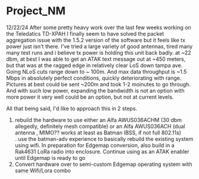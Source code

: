 # Project_NM

12/22/24
After some pretty heavy work over the last few weeks working on the Teledatics TD-XPAH I finally seem to have solved the packet aggregation issue with the 1.5.2 version of the software
but it feels like tx power just isn't there. I've tried a large variety of good antennas, tired many many test runs and i believe tx power is holding this unit back badly.
at ~22 dbm, at best I was able to get an ATAK text message out at ~450 meters, but that was at the ragged edge in relatively clear LoS down tampa ave. Going NLoS cuts range down to ~ 100m. And max data throughput is
~1.5 Mbps in absolutely perfect conditions, quickly deteriorating with range. Pictures at best could be sent ~200m and took 1-2 moinutes to go through. And with such low power, expanding the bandwidth is not an option
with more power it very well could be an option, but not at current levels.

All that being said, I'd like to approach this in 2 steps.
1. rebuild the hardware to use either an Alfa AWUS036ACHM (30 dbm allegedly, definitely mesh compatible) or an Alfa AWUS036ACH (dual antenna , MIMO?? works at least as Batman IBSS, if not full 802.11s) <br>.
   use the batman-adv experience to basically rebuild the existing system using wifi. In preparation for Edgemap conversion, also build in a Rak4631 LoRa radio into enclosure. Continue using as an ATAK enabler until Edgemap is ready to go
2. Convert hardware over to semi-custom Edgemap operating system with same Wifi/Lora combo
